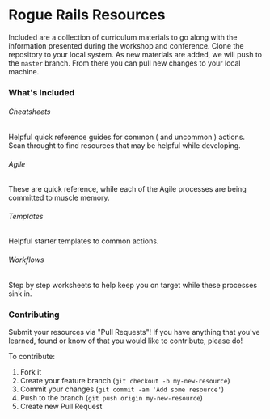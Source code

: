 # Rogue Rails Resources

Included are a collection of curriculum materials to go along with the information presented during the workshop and conference.  Clone the repository to your local system.  As new materials are added, we will push to the `master` branch.  From there you can pull new changes to your local machine.

### What's Included

###### Cheatsheets

Helpful quick reference guides for common ( and uncommon ) actions.  Scan throught to find resources that may be helpful while developing.

###### Agile

These are quick reference, while each of the Agile processes are being committed to muscle memory.

###### Templates

Helpful starter templates to common actions.

###### Workflows

Step by step worksheets to help keep you on target while these processes sink in.

### Contributing

Submit your resources via "Pull Requests"!  If you have anything that you've learned, found or know of that you would like to contribute, please do!

To contribute:

1. Fork it
2. Create your feature branch (`git checkout -b my-new-resource`)
3. Commit your changes (`git commit -am 'Add some resource'`)
4. Push to the branch (`git push origin my-new-resource`)
5. Create new Pull Request

